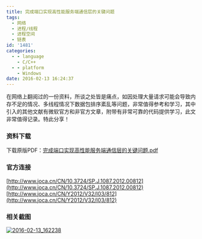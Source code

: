 ```yaml
---
title: 完成端口实现高性能服务端通信层的关键问题
tags:
  - 网络
  - 进程/线程
  - 进程空间
  - 链表
id: '1481'
categories:
  - - language
    - C/C++
  - - platform
    - Windows
date: 2016-02-13 16:24:37
---
```


在网络上翻阅过的一份资料，所谈之处皆是痛点，如因处理大量请求可能会导致内存不足的情况、多线程情况下数据包排序紊乱等问题，非常值得参考和学习，其中引入的其他文献有微软官方和非官方文章，附带有非常可靠的代码提供学习，此文非常值得记录。特此分享！
<!-- more -->
### 资料下载

下载原版PDF：[完成端口实现高性能服务端通信层的关键问题.pdf](http://www.mycode.net.cn/wp-content/uploads/2016/02/1001-9081201203-0812-04.pdf)

### 官方连接

[http://www.joca.cn/CN/10.3724/SP.J.1087.2012.00812](http://www.joca.cn/CN/10.3724/SP.J.1087.2012.00812) [http://www.joca.cn/CN/Y2012/V32/I03/812](http://www.joca.cn/CN/Y2012/V32/I03/812)

### 相关截图

[![2016-02-13_162238](http://www.mycode.net.cn/wp-content/uploads/2016/02/2016-02-13_162238.png)](http://www.mycode.net.cn/wp-content/uploads/2016/02/2016-02-13_162238.png)